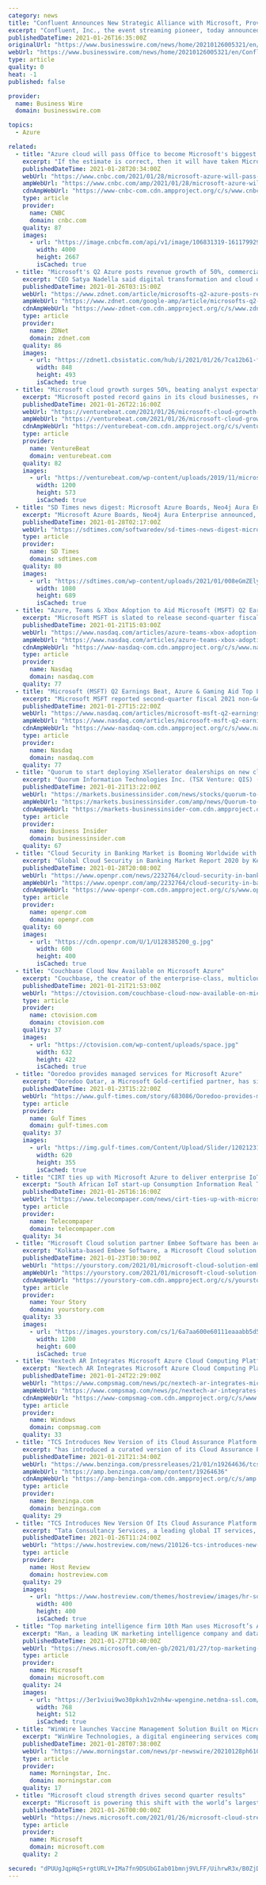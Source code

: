 ```yaml
---
category: news
title: "Confluent Announces New Strategic Alliance with Microsoft, Providing a Fast Path to Building Real-Time, Event-Driven Applications for Microsoft Azure Customers"
excerpt: "Confluent, Inc., the event streaming pioneer, today announced a new strategic alliance with Microsoft that establishes Confluent Cloud as a fully mana"
publishedDateTime: 2021-01-26T16:35:00Z
originalUrl: "https://www.businesswire.com/news/home/20210126005321/en/Confluent-Announces-New-Strategic-Alliance-with-Microsoft-Providing-a-Fast-Path-to-Building-Real-Time-Event-Driven-Applications-for-Microsoft-Azure-Customers"
webUrl: "https://www.businesswire.com/news/home/20210126005321/en/Confluent-Announces-New-Strategic-Alliance-with-Microsoft-Providing-a-Fast-Path-to-Building-Real-Time-Event-Driven-Applications-for-Microsoft-Azure-Customers"
type: article
quality: 0
heat: -1
published: false

provider:
  name: Business Wire
  domain: businesswire.com

topics:
  - Azure

related:
  - title: "Azure cloud will pass Office to become Microsoft's biggest business next year, says analyst"
    excerpt: "If the estimate is correct, then it will have taken Microsoft 12 years to build Azure into its highest-performing business."
    publishedDateTime: 2021-01-28T20:34:00Z
    webUrl: "https://www.cnbc.com/2021/01/28/microsoft-azure-will-pass-office-in-revenue-mid-2022-piper-sandler.html"
    ampWebUrl: "https://www.cnbc.com/amp/2021/01/28/microsoft-azure-will-pass-office-in-revenue-mid-2022-piper-sandler.html"
    cdnAmpWebUrl: "https://www-cnbc-com.cdn.ampproject.org/c/s/www.cnbc.com/amp/2021/01/28/microsoft-azure-will-pass-office-in-revenue-mid-2022-piper-sandler.html"
    type: article
    provider:
      name: CNBC
      domain: cnbc.com
    quality: 87
    images:
      - url: "https://image.cnbcfm.com/api/v1/image/106831319-1611799292352-gettyimages-617845480-WSJDLIVE_TECHNOLOGY.jpeg?v=1611799375"
        width: 4000
        height: 2667
        isCached: true
  - title: "Microsoft's Q2 Azure posts revenue growth of 50%, commercial cloud run rate at $66.8 billion"
    excerpt: "CEO Satya Nadella said digital transformation and cloud demand drove results for Microsoft. Indeed, Azure revenue growth was up 50% in the second quarter."
    publishedDateTime: 2021-01-26T03:15:00Z
    webUrl: "https://www.zdnet.com/article/microsofts-q2-azure-posts-revenue-growth-of-50-commercial-cloud-run-rate-at-66-8-billion/"
    ampWebUrl: "https://www.zdnet.com/google-amp/article/microsofts-q2-azure-posts-revenue-growth-of-50-commercial-cloud-run-rate-at-66-8-billion/"
    cdnAmpWebUrl: "https://www-zdnet-com.cdn.ampproject.org/c/s/www.zdnet.com/google-amp/article/microsofts-q2-azure-posts-revenue-growth-of-50-commercial-cloud-run-rate-at-66-8-billion/"
    type: article
    provider:
      name: ZDNet
      domain: zdnet.com
    quality: 86
    images:
      - url: "https://zdnet1.cbsistatic.com/hub/i/2021/01/26/7ca12b61-f800-42b9-9359-42deec9f29cf/msft-q2-commercial-cloud-2021.png"
        width: 848
        height: 493
        isCached: true
  - title: "Microsoft cloud growth surges 50%, beating analyst expectations"
    excerpt: "Microsoft posted record gains in its cloud businesses, reflecting customer enthusiasm in light of an increasingly digital economy."
    publishedDateTime: 2021-01-26T22:16:00Z
    webUrl: "https://venturebeat.com/2021/01/26/microsoft-cloud-growth-surges-50-beating-analyst-expectations/"
    ampWebUrl: "https://venturebeat.com/2021/01/26/microsoft-cloud-growth-surges-50-beating-analyst-expectations/amp/"
    cdnAmpWebUrl: "https://venturebeat-com.cdn.ampproject.org/c/s/venturebeat.com/2021/01/26/microsoft-cloud-growth-surges-50-beating-analyst-expectations/amp/"
    type: article
    provider:
      name: VentureBeat
      domain: venturebeat.com
    quality: 82
    images:
      - url: "https://venturebeat.com/wp-content/uploads/2019/11/microsoft-1-e1580261336710.jpg?w=1200&strip=all"
        width: 1200
        height: 573
        isCached: true
  - title: "SD Times news digest: Microsoft Azure Boards, Neo4j Aura Enterprise announced, and Cloud Security Alliance’s Cloud Controls Matrix v4"
    excerpt: "Microsoft Azure Boards, Neo4j Aura Enterprise announced, Cloud Security Alliance announces new controls Matrix v4"
    publishedDateTime: 2021-01-28T02:17:00Z
    webUrl: "https://sdtimes.com/softwaredev/sd-times-news-digest-microsoft-azure-boards-neo4j-aura-enterprise-announced-and-cloud-security-alliances-cloud-controls-matrix-v4/"
    type: article
    provider:
      name: SD Times
      domain: sdtimes.com
    quality: 80
    images:
      - url: "https://sdtimes.com/wp-content/uploads/2021/01/008eGmZEly1gmlcy608vgj31b20u0wmg.jpg"
        width: 1080
        height: 689
        isCached: true
  - title: "Azure, Teams & Xbox Adoption to Aid Microsoft (MSFT) Q2 Earnings"
    excerpt: "Microsoft MSFT is slated to release second-quarter fiscal 2021 results on Jan 26. The tech giant is focused on enhancing capabilities of its cloud computing service — Azure, which is likely to have bolstered its adoption."
    publishedDateTime: 2021-01-21T15:03:00Z
    webUrl: "https://www.nasdaq.com/articles/azure-teams-xbox-adoption-to-aid-microsoft-msft-q2-earnings-2021-01-21"
    ampWebUrl: "https://www.nasdaq.com/articles/azure-teams-xbox-adoption-to-aid-microsoft-msft-q2-earnings-2021-01-21?amp"
    cdnAmpWebUrl: "https://www-nasdaq-com.cdn.ampproject.org/c/s/www.nasdaq.com/articles/azure-teams-xbox-adoption-to-aid-microsoft-msft-q2-earnings-2021-01-21?amp"
    type: article
    provider:
      name: Nasdaq
      domain: nasdaq.com
    quality: 77
  - title: "Microsoft (MSFT) Q2 Earnings Beat, Azure & Gaming Aid Top Line"
    excerpt: "Microsoft MSFT reported second-quarter fiscal 2021 non-GAAP earnings of $2.03 per share, which beat the Zacks Consensus Estimate by 23.8%. The bottom line also surged 34% on a year-over-year basis (up 31% at constant currency or cc)."
    publishedDateTime: 2021-01-27T15:22:00Z
    webUrl: "https://www.nasdaq.com/articles/microsoft-msft-q2-earnings-beat-azure-gaming-aid-top-line-2021-01-27"
    ampWebUrl: "https://www.nasdaq.com/articles/microsoft-msft-q2-earnings-beat-azure-gaming-aid-top-line-2021-01-27?amp"
    cdnAmpWebUrl: "https://www-nasdaq-com.cdn.ampproject.org/c/s/www.nasdaq.com/articles/microsoft-msft-q2-earnings-beat-azure-gaming-aid-top-line-2021-01-27?amp"
    type: article
    provider:
      name: Nasdaq
      domain: nasdaq.com
    quality: 77
  - title: "Quorum to start deploying XSellerator dealerships on new cloud offering on Microsoft Azure"
    excerpt: "Quorum Information Technologies Inc. (TSX Venture: QIS) (Quorum) announced today that it is launching a Windows Virtual Desktop pilot built on Microsoft Azure. After the pilot, Quorum will be able to deploy its XSellerator Dealership Management System (DMS) to automotive dealership customers leveraging the Microsoft Azure cloud platform,"
    publishedDateTime: 2021-01-21T13:22:00Z
    webUrl: "https://markets.businessinsider.com/news/stocks/quorum-to-start-deploying-xsellerator-dealerships-on-new-cloud-offering-on-microsoft-azure-1029990038"
    ampWebUrl: "https://markets.businessinsider.com/amp/news/Quorum-to-start-deploying-XSellerator-dealerships-on-new-cloud-offering-on-Microsoft-Azure-1029990038"
    cdnAmpWebUrl: "https://markets-businessinsider-com.cdn.ampproject.org/c/s/markets.businessinsider.com/amp/news/Quorum-to-start-deploying-XSellerator-dealerships-on-new-cloud-offering-on-Microsoft-Azure-1029990038"
    type: article
    provider:
      name: Business Insider
      domain: businessinsider.com
    quality: 67
  - title: "Cloud Security in Banking Market is Booming Worldwide with Microsoft Azure, Trend Micro, Salesforce"
    excerpt: "Global Cloud Security in Banking Market Report 2020 by Key Players Types Applications Countries Market Size Forecast to 2026 Based on 2020 COVID 19 Worldwide Spread is latest research study released by HTF MI evaluating the market highlighting opportunities risk"
    publishedDateTime: 2021-01-28T20:08:00Z
    webUrl: "https://www.openpr.com/news/2232764/cloud-security-in-banking-market-is-booming-worldwide-with"
    ampWebUrl: "https://www.openpr.com/amp/2232764/cloud-security-in-banking-market-is-booming-worldwide-with"
    cdnAmpWebUrl: "https://www-openpr-com.cdn.ampproject.org/c/s/www.openpr.com/amp/2232764/cloud-security-in-banking-market-is-booming-worldwide-with"
    type: article
    provider:
      name: openpr.com
      domain: openpr.com
    quality: 60
    images:
      - url: "https://cdn.openpr.com/U/1/U128385200_g.jpg"
        width: 600
        height: 400
        isCached: true
  - title: "Couchbase Cloud Now Available on Microsoft Azure"
    excerpt: "Couchbase, the creator of the enterprise-class, multicloud to edge NoSQL database, announced that Couchbase Cloud, its award-winning, fully-managed Database-as-a-Service (DBaaS), is now available on Microsoft Azure."
    publishedDateTime: 2021-01-21T21:53:00Z
    webUrl: "https://ctovision.com/couchbase-cloud-now-available-on-microsoft-azure/"
    type: article
    provider:
      name: ctovision.com
      domain: ctovision.com
    quality: 37
    images:
      - url: "https://ctovision.com/wp-content/uploads/space.jpg"
        width: 632
        height: 422
        isCached: true
  - title: "Ooredoo provides managed services for Microsoft Azure"
    excerpt: "Ooredoo Qatar, a Microsoft Gold-certified partner, has signed a strategic partnership agreement with Wipro Limited, a leading global information technology, consulting, and business process services company"
    publishedDateTime: 2021-01-23T15:22:00Z
    webUrl: "https://www.gulf-times.com/story/683086/Ooredoo-provides-managed-services-for-Microsoft-Az"
    type: article
    provider:
      name: Gulf Times
      domain: gulf-times.com
    quality: 37
    images:
      - url: "https://img.gulf-times.com/Content/Upload/Slider/1202123182151450560941.jpg"
        width: 620
        height: 355
        isCached: true
  - title: "CIRT ties up with Microsoft Azure to deliver enterprise IoT services"
    excerpt: "South African IoT start-up Consumption Information Real Time (CIRT) announced a multiyear alliance with Microsoft to use its Azure cloud platform. Under the agreement Microsoft will provide technical guidance,"
    publishedDateTime: 2021-01-26T16:16:00Z
    webUrl: "https://www.telecompaper.com/news/cirt-ties-up-with-microsoft-azure-to-deliver-enterprise-iot-services--1369931"
    type: article
    provider:
      name: Telecompaper
      domain: telecompaper.com
    quality: 34
  - title: "Microsoft Cloud solution partner Embee Software has been acquired by UK's Softline Group"
    excerpt: "Kolkata-based Embee Software, a Microsoft Cloud solution partner and digital transformation provider, has been acquired by ITeS major Softline Group."
    publishedDateTime: 2021-01-23T10:30:00Z
    webUrl: "https://yourstory.com/2021/01/microsoft-cloud-solution-embee-software-acquired-softline-group"
    ampWebUrl: "https://yourstory.com/2021/01/microsoft-cloud-solution-embee-software-acquired-softline-group/amp"
    cdnAmpWebUrl: "https://yourstory-com.cdn.ampproject.org/c/s/yourstory.com/2021/01/microsoft-cloud-solution-embee-software-acquired-softline-group/amp"
    type: article
    provider:
      name: Your Story
      domain: yourstory.com
    quality: 33
    images:
      - url: "https://images.yourstory.com/cs/1/6a7aa600e60111eaaabb5d5d8ddb0c93/httpsspecials-images-1600513397715.jpg?fm=png&auto=format&ar=2:1&mode=crop&crop=face"
        width: 1200
        height: 600
        isCached: true
  - title: "Nextech AR Integrates Microsoft Azure Cloud Computing Platform Other OTC:NEXCF"
    excerpt: "Nextech AR Integrates Microsoft Azure Cloud Computing Platform Other OTC:NEXCF. Cloud-based data enables Nextech AR to host"
    publishedDateTime: 2021-01-24T22:29:00Z
    webUrl: "https://www.compsmag.com/news/pc/nextech-ar-integrates-microsoft-azure-cloud-computing-platform-other-otcnexcf/"
    ampWebUrl: "https://www.compsmag.com/news/pc/nextech-ar-integrates-microsoft-azure-cloud-computing-platform-other-otcnexcf/amp/"
    cdnAmpWebUrl: "https://www-compsmag-com.cdn.ampproject.org/c/s/www.compsmag.com/news/pc/nextech-ar-integrates-microsoft-azure-cloud-computing-platform-other-otcnexcf/amp/"
    type: article
    provider:
      name: Windows
      domain: compsmag.com
    quality: 33
  - title: "TCS Introduces New Version of its Cloud Assurance Platform Services for Microsoft Azure"
    excerpt: "has introduced a curated version of its Cloud Assurance Platform services for organizations embarking on cloud migration or modernization with Microsoft Azure. Complex cloud modernization programs ..."
    publishedDateTime: 2021-01-21T21:34:00Z
    webUrl: "https://www.benzinga.com/pressreleases/21/01/n19264636/tcs-introduces-new-version-of-its-cloud-assurance-platform-services-for-microsoft-azure"
    ampWebUrl: "https://amp.benzinga.com/amp/content/19264636"
    cdnAmpWebUrl: "https://amp-benzinga-com.cdn.ampproject.org/c/s/amp.benzinga.com/amp/content/19264636"
    type: article
    provider:
      name: Benzinga.com
      domain: benzinga.com
    quality: 29
  - title: "TCS Introduces New Version Of Its Cloud Assurance Platform Services For Microsoft Azure"
    excerpt: "Tata Consultancy Services, a leading global IT services, consulting and business solutions organization, has introduced a curated version of its Cloud"
    publishedDateTime: 2021-01-26T11:24:00Z
    webUrl: "https://www.hostreview.com/news/210126-tcs-introduces-new-version-of-its-cloud-assurance-platform-services-for-microsoft-azure"
    type: article
    provider:
      name: Host Review
      domain: hostreview.com
    quality: 29
    images:
      - url: "https://www.hostreview.com/themes/hostreview/images/hr-social-logo-400x400.jpg"
        width: 400
        height: 400
        isCached: true
  - title: "Top marketing intelligence firm 10th Man uses Microsoft’s Azure cloud to unlock the power of data"
    excerpt: "Man, a leading UK marketing intelligence company and data-driven innovator, is using Microsoft’s data tools to provide fast and accurate information to some of the world’s biggest brands. Headquartered in London,"
    publishedDateTime: 2021-01-27T10:40:00Z
    webUrl: "https://news.microsoft.com/en-gb/2021/01/27/top-marketing-intelligence-firm-10th-man-uses-microsofts-azure-cloud-to-unlock-the-power-of-data/"
    type: article
    provider:
      name: Microsoft
      domain: microsoft.com
    quality: 24
    images:
      - url: "https://3er1viui9wo30pkxh1v2nh4w-wpengine.netdna-ssl.com/wp-content/uploads/prod/sites/68/2020/05/MDC19_coldAisleLow_001-768x512.jpg"
        width: 768
        height: 512
        isCached: true
  - title: "WinWire launches Vaccine Management Solution Built on Microsoft Azure"
    excerpt: "WinWire Technologies, a digital engineering services company, launched its Vaccine Management solution built on Azure. Healthcare organizations need to create new business processes to deliver vaccines to patients."
    publishedDateTime: 2021-01-28T07:38:00Z
    webUrl: "https://www.morningstar.com/news/pr-newswire/20210128ph61007/winwire-launches-vaccine-management-solution-built-on-microsoft-azure"
    type: article
    provider:
      name: Morningstar, Inc.
      domain: morningstar.com
    quality: 17
  - title: "Microsoft cloud strength drives second quarter results"
    excerpt: "Microsoft is powering this shift with the world’s largest and most comprehensive cloud platform.” “Accelerating demand for our differentiated offerings drove commercial cloud revenue to $16.7 billion, up 34% year over year,” said Amy Hood ..."
    publishedDateTime: 2021-01-26T00:00:00Z
    webUrl: "https://news.microsoft.com/2021/01/26/microsoft-cloud-strength-drives-second-quarter-results-2/"
    type: article
    provider:
      name: Microsoft
      domain: microsoft.com
    quality: 2

secured: "dPUUgJqpHqS+rgtURLV+IMa7fn9DSUbGIab01bmnj9VLFF/UihrwR3x/B0ZjDfdEMpcPRcJdAuZII0iz/xEHpj77bqVkJrhUbAQnmjmxdPebPx7sBWA+SwyvfHsDtOD6/PaIjP+kxEB++OvfcYLoJktm/SpX335qu690OdMBmQ4ikVhCmd10AF5fKJvIsH9it6cyKYMJInEo5x1LtWwV9Op8f7o229UDIF1WHXMYPix0krjLm/dmKWUirv/Bd0Nx9xj4vYG7QlG9NXc8n8jwfwGXf6OBfs8q0vH1zb6vIKl284bUkSISw1GGxNJGwWI/pvPXGkBih2nspW46UN1es8yeuV5xRnnRo49inIxTgG0=;CVgnylEMybWTKEFygvLxdA=="
---
```


